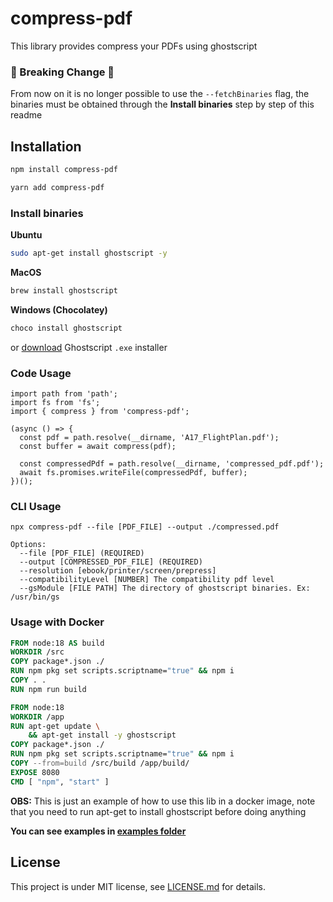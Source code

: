 # compress-pdf

This library provides compress your PDFs using ghostscript

### 🚨 Breaking Change 🚨

From now on it is no longer possible to use the `--fetchBinaries` flag, the binaries must be obtained through the **Install binaries** step by step of this readme

## Installation

```sh
npm install compress-pdf
```

```sh
yarn add compress-pdf
```

### Install binaries

**Ubuntu**

```sh
sudo apt-get install ghostscript -y
```

**MacOS**

```sh
brew install ghostscript
```

**Windows (Chocolatey)**

```sh
choco install ghostscript
```
or [download](https://ghostscript.com/releases/gsdnld.html) Ghostscript `.exe` installer

### Code Usage

```tsx
import path from 'path';
import fs from 'fs';
import { compress } from 'compress-pdf';

(async () => {
  const pdf = path.resolve(__dirname, 'A17_FlightPlan.pdf');
  const buffer = await compress(pdf);

  const compressedPdf = path.resolve(__dirname, 'compressed_pdf.pdf');
  await fs.promises.writeFile(compressedPdf, buffer);
})();
```

### CLI Usage

```
npx compress-pdf --file [PDF_FILE] --output ./compressed.pdf

Options:
  --file [PDF_FILE] (REQUIRED)
  --output [COMPRESSED_PDF_FILE] (REQUIRED)
  --resolution [ebook/printer/screen/prepress]
  --compatibilityLevel [NUMBER] The compatibility pdf level
  --gsModule [FILE PATH] The directory of ghostscript binaries. Ex: /usr/bin/gs
```

### Usage with Docker

```dockerfile
FROM node:18 AS build
WORKDIR /src
COPY package*.json ./
RUN npm pkg set scripts.scriptname="true" && npm i
COPY . .
RUN npm run build

FROM node:18
WORKDIR /app
RUN apt-get update \
    && apt-get install -y ghostscript
COPY package*.json ./
RUN npm pkg set scripts.scriptname="true" && npm i
COPY --from=build /src/build /app/build/
EXPOSE 8080
CMD [ "npm", "start" ]
```

**OBS:** This is just an example of how to use this lib in a docker image, note that you need to run apt-get to install ghostscript before doing anything

**You can see examples in [examples folder](https://github.com/victorsoares96/compress-pdf/tree/master/examples)**

## License

This project is under MIT license, see [LICENSE.md](https://github.com/victorsoares96/compress-pdf/blob/master/LICENSE) for details.
